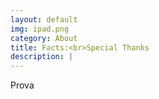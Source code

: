 ```yaml
---
layout: default
img: ipad.png
category: About
title: Facts:<br>Special Thanks
description: |
---
```

  Prova